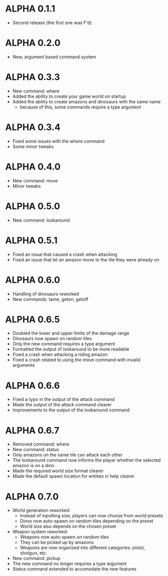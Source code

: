 # ALPHA 0.1.1
* Second release (the first one was F'd)
	
# ALPHA 0.2.0
* New, argument based command system
	
# ALPHA 0.3.3
* New command: where
* Added the ability to create your game world on startup
* Added the ability to create amazons and dinosaurs with the same name
  * because of this, some commands require a type argument

# ALPHA 0.3.4
* Fixed some issues with the where command
* Some minor tweaks
	
# ALPHA 0.4.0
* New command: move
* Minor tweaks

# ALPHA 0.5.0
* New command: lookaround

# ALPHA 0.5.1
* Fixed an issue that caused a crash when attacking
* Fixed an issue that let an amazon move to the tile they were already on

# ALPHA 0.6.0
* Handling of dinosaurs reworked
* New commands: tame, geton, getoff

# ALPHA 0.6.5
* Doubled the lower and upper limits of the damage range
* Dinosaurs now spawn on random tiles
* Only the new command requires a type argument
* Formatted the output of lookaround to be more readable
* Fixed a crash when attacking a riding amazon
* Fixed a crash related to using the move command with invalid arguments

# ALPHA 0.6.6
* Fixed a typo in the output of the attack command
* Made the output of the attack command clearer
* Improvements to the output of the lookaround command

# ALPHA 0.6.7
* Removed command: where
* New command: status
* Only amazons on the same tile can attack each other
* The lookaround command now informs the player whether the selected amazon is on a dino
* Made the required world size format clearer
* Made the default spawn location for entities in help clearer

# ALPHA 0.7.0
* World generation reworked:
  * Instead of inputting size, players can now choose from world presets
  * Dinos now auto-spawn on random tiles depending on the preset
  * World size also depends on the chosen preset
* Weapon system reworked:
  * Weapons now auto-spawn on random tiles
  * They can be picked up by amazons
  * Weapons are now organized into different categories: pistol, shotgun, etc.
* New command: pickup
* The new command no longer requires a type argument
* Status command extended to accomodate the new features